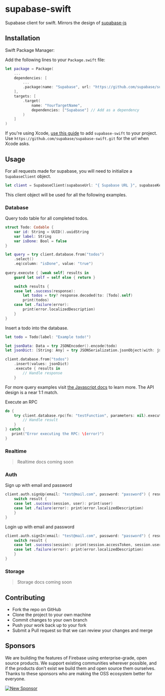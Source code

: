 # supabase-swift

Supabase client for swift. Mirrors the design of [supabase-js](https://github.com/supabase/supabase-js/blob/master/README.md)

## Installation

Swift Package Manager:

Add the following lines to your `Package.swift` file:
```swift
let package = Package(
    ...
    dependencies: [
        ...
        .package(name: "Supabase", url: "https://github.com/supabase/supabase-swift.git", .exact("0.0.2")), // Add the package
    ],
    targets: [
        .target(
            name: "YourTargetName",
            dependencies: ["Supabase"] // Add as a dependency
        )
    ]
)
```

If you're using Xcode, [use this guide](https://developer.apple.com/documentation/swift_packages/adding_package_dependencies_to_your_app) to add `supabase-swift` to your project. Use `https://github.com/supabase/supabase-swift.git` for the url when Xcode asks.

## Usage

For all requests made for supabase, you will need to initialize a `SupabaseClient` object.
```swift
let client = SupabaseClient(supabaseUrl: "{ Supabase URL }", supabaseKey: "{ Supabase anonymous Key }")
```
This client object will be used for all the following examples.

### Database

Query todo table for all completed todos.
```swift
struct Todo: Codable {
    var id: String = UUID().uuidString
    var label: String
    var isDone: Bool = false
}
```

```swift
let query = try client.database.from("todos")
    .select()
    .eq(column: "isDone", value: "true")
                                
query.execute { [weak self] results in
    guard let self = self else { return }

    switch results {
    case let .success(response):
        let todos = try? response.decoded(to: [Todo].self)
        print(todos)
    case let .failure(error):
        print(error.localizedDescription)
    }
}
```

Insert a todo into the database.

```swift
let todo = Todo(label: "Example todo!")

let jsonData: Data = try JSONEncoder().encode(todo)
let jsonDict: [String: Any] = try JSONSerialization.jsonObject(with: jsonData, options: .allowFragments))

client.database.from("todos")    
    .insert(values: jsonDict)
    .execute { results in
        // Handle response
    }
```

For more query examples visit [the Javascript docs](https://supabase.io/docs/reference/javascript/select) to learn more. The API design is a near 1:1 match.

Execute an RPC
```swift
do {
    try client.database.rpc(fn: "testFunction", parameters: nil).execute { result in
        // Handle result
    }
} catch {
   print("Error executing the RPC: \(error)")
}
```

### Realtime

> Realtime docs coming soon

### Auth

Sign up with email and password
```swift
client.auth.signUp(email: "test@mail.com", password: "password") { result in
    switch result {
    case let .success(session, user): print(user)
    case let .failure(error): print(error.localizedDescription)
    }
}
```

Login up with email and password
```swift
client.auth.signIn(email: "test@mail.com", password: "password") { result in
    switch result {
    case let .success(session): print(session.accessToken, session.user)
    case let .failure(error): print(error.localizedDescription)
    }
}
```

### Storage

> Storage docs coming soon


## Contributing

- Fork the repo on GitHub
- Clone the project to your own machine
- Commit changes to your own branch
- Push your work back up to your fork
- Submit a Pull request so that we can review your changes and merge

## Sponsors

We are building the features of Firebase using enterprise-grade, open source products. We support existing communities wherever possible, and if the products don’t exist we build them and open source them ourselves. Thanks to these sponsors who are making the OSS ecosystem better for everyone.

[![New Sponsor](https://user-images.githubusercontent.com/10214025/90518111-e74bbb00-e198-11ea-8f88-c9e3c1aa4b5b.png)](https://github.com/sponsors/supabase)
